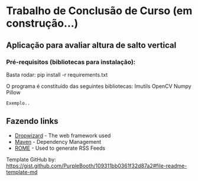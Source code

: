 # Trabalho de Conclusão de Curso (em construção...)

## Aplicação para avaliar altura de salto vertical

### Pré-requisitos (bibliotecas para instalação):

Basta rodar:
  pip install -r requirements.txt
  
O programa é constituído das seguintes bibliotecas:
Imutils
OpenCV
Numpy
Pillow


```
Exemplo..
```
## Fazendo links

* [Dropwizard](http://www.dropwizard.io/1.0.2/docs/) - The web framework used
* [Maven](https://maven.apache.org/) - Dependency Management
* [ROME](https://rometools.github.io/rome/) - Used to generate RSS Feeds

Template GitHub by:
https://gist.github.com/PurpleBooth/109311bb0361f32d87a2#file-readme-template-md

